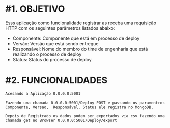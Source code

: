 #1.	OBJETIVO
=============

   Esss aplicação como funcionalidade registrar as receba uma requisição HTTP com os seguintes parâmetros listados abaixo:

  - Componente: Componente que está em processo de deploy
  - Versão: Versão que está sendo entregue
  - Responsável: Nome do membro do time de engenharia que está realizando o processo de deploy
  - Status: Status do processo de deploy
	
	

#2. FUNCIONALIDADES 
==================

    Acesando a Aplicação 0.0.0.0:5001 
	
	Fazendo uma chamada 0.0.0.0:5001/Deploy POST e passando os paramentros Componente, Versao,  Responsável, Status ele registra no MongoDB.
	
	Depois de Registrado os dados podem ser exportados via csv fazendo uma chamada get no Browser 0.0.0.0:5001/Deploy/export 

